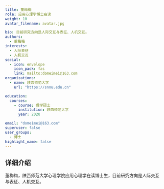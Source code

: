```yaml
---
title: 董梅梅
role: 应用心理学博士在读
weight: 10
avatar_filename: avatar.jpg

bio: 目前研究方向是人际交互与表征、人机交互。
authors:
  - 董梅梅
interests:
  - 人际表征
  - 人机交互
social:
  - icon: envelope
    icon_pack: fas
    link: mailto:domeimei@163.com
organizations:
  - name: 陕西师范大学
    url: "https://snnu.edu.cn"

education:
  courses:
    - course: 理学硕士
      institution: 陕西师范大学
      year: 2020

email: "domeimei@163.com"
superuser: false
user_groups:
  - 博士
highlight_name: false
---
```

## 详细介绍
董梅梅，陕西师范大学心理学院应用心理学在读博士生，目前研究方向是人际交互与表征、人机交互。

